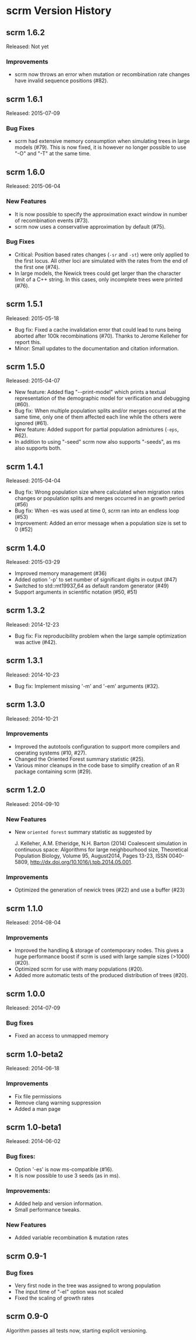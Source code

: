 scrm Version History
========================

scrm 1.6.2
------------------------
Released: Not yet

### Improvements
+ scrm now throws an error when mutation or recombination rate changes
  have invalid sequence positions (#82).

 
scrm 1.6.1
------------------------
Released: 2015-07-09

### Bug Fixes
+ scrm had extensive memory consumption when simulating trees in 
  large models (#79). This is now fixed, it is however no longer
  possible to use "-O" and "-T" at the same time.


scrm 1.6.0
------------------------
Released: 2015-06-04

### New Features
+ It is now possible to specify the approximation exact window in number 
  of recombination events (#73).
+ scrm now uses a conservative approximation by default (#75).

### Bug Fixes
+ Critical:  Position based rates changes (`-sr` and `-st`) were only
  applied to the first locus. All other loci are simulated with the rates from
  the end of the first one (#74).
+ In large models, the Newick trees could get larger than the character limit
  of a C++ string. In this cases, only incomplete trees were printed (#76).



scrm 1.5.1
------------------------
Released: 2015-05-18

+ Bug fix: Fixed a cache invalidation error that could lead to runs being
  aborted after 100k recombinations (#70). Thanks to Jerome Kelleher for 
  report this.
+ Minor: Small updates to the documentation and citation information.



scrm 1.5.0
------------------------
Released: 2015-04-07

+ New feature: Added flag "--print-model" which prints a textual representation
  of the demographic model for verification and debugging (#60). 
+ Bug fix: When multiple population splits and/or merges occurred at the same
  time, only one of them affected each line while the others were ignored (#61). 
+ New feature: Added support for partial population admixtures (`-eps`, #62).
+ In addition to using "-seed" scrm now also supports "-seeds", as ms also 
  supports both.



scrm 1.4.1
------------------------
Released: 2015-04-04

+ Bug fix: Wrong population size where calculated when migration rates
  changes or population splits and merges occurred in an growth period (#56)
+ Bug fix: When -es was used at time 0, _scrm_ ran into an endless loop (#53)
+ Improvement: Added an error message when a population size is set to 0 (#52)



scrm 1.4.0
------------------------
Released: 2015-03-29

+ Improved memory management (#36)
+ Added option '-p' to set number of significant digits in output (#47) 
+ Switched to std::mt19937_64 as default random generator (#49)
+ Support arguments in scientific notation (#50, #51)



scrm 1.3.2
------------------------
Released: 2014-12-23

+ Bug fix: Fix reproducibility problem when the large sample optimization was active (#42).



scrm 1.3.1
------------------------
Released: 2014-10-23

+ Bug fix: Implement missing '-m' and '-em' arguments (#32).




scrm 1.3.0
------------------------
Released: 2014-10-21

### Improvements
+ Improved the autotools configuration to support more compilers and operating
  systems (#10, #27).
+ Changed the Oriented Forest summary statistic (#25).
+ Various minor cleanups in the code base to simplify creation of an R package
  containing scrm (#29).




scrm 1.2.0
------------------------
Released: 2014-09-10

### New Features
+ New `oriented forest` summary statistic as suggested by 

    J. Kelleher, A.M. Etheridge, N.H. Barton (2014) Coalescent simulation in 
    continuous space: Algorithms for large neighbourhood size, 
    Theoretical Population Biology, Volume 95, August2014, Pages 13-23, 
    ISSN 0040-5809, http://dx.doi.org/10.1016/j.tpb.2014.05.001. 

### Improvements
+ Optimized the generation of newick trees (#22) and use a buffer (#23)


 

scrm 1.1.0
------------------------
Released: 2014-08-04

### Improvements
+ Improved the handling & storage of contemporary nodes. This gives a huge
  performance boost if scrm is used with large sample sizes (>1000) (#20). 
+ Optimized scrm for use with many populations (#20). 
+ Added more automatic tests of the produced distribution of trees (#20).




scrm 1.0.0 
------------------------
Released: 2014-07-09

### Bug fixes
+ Fixed an access to unmapped memory




scrm 1.0-beta2
------------------------
Released: 2014-06-18

### Improvements
+ Fix file permissions
+ Remove clang warning suppression
+ Added a man page




scrm 1.0-beta1
------------------------
Released: 2014-06-02

### Bug fixes:
+ Option '-es' is now ms-compatible (#16).
+ It is now possible to use 3 seeds (as in ms).

### Improvements:
+ Added help and version information.
+ Small performance tweaks.

### New Features
+ Added variable recombination & mutation rates




scrm 0.9-1
------------------------

### Bug fixes
+ Very first node in the tree was assigned to wrong population
+ The input time of "-eI" option was not scaled
+ Fixed the scaling of growth rates




scrm 0.9-0
------------------------

Algorithm passes all tests now, starting explicit versioning.

